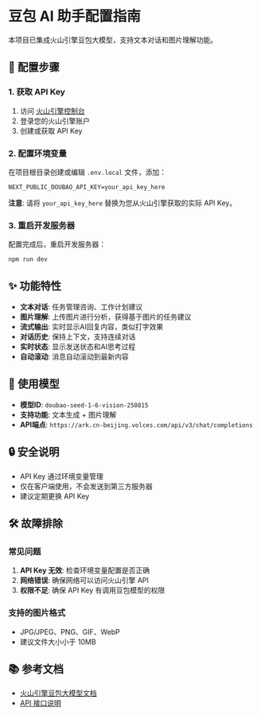 # 豆包 AI 助手配置指南

本项目已集成火山引擎豆包大模型，支持文本对话和图片理解功能。

## 🔑 配置步骤

### 1. 获取 API Key

1. 访问 [火山引擎控制台](https://console.volcengine.com/ark/region:ark+cn-beijing/apiKey)
2. 登录您的火山引擎账户
3. 创建或获取 API Key

### 2. 配置环境变量

在项目根目录创建或编辑 `.env.local` 文件，添加：

```env
NEXT_PUBLIC_DOUBAO_API_KEY=your_api_key_here
```

**注意**: 请将 `your_api_key_here` 替换为您从火山引擎获取的实际 API Key。

### 3. 重启开发服务器

配置完成后，重启开发服务器：

```bash
npm run dev
```

## ✨ 功能特性

- **文本对话**: 任务管理咨询、工作计划建议
- **图片理解**: 上传图片进行分析，获得基于图片的任务建议
- **流式输出**: 实时显示AI回复内容，类似打字效果
- **对话历史**: 保持上下文，支持连续对话
- **实时状态**: 显示发送状态和AI思考过程
- **自动滚动**: 消息自动滚动到最新内容

## 🎯 使用模型

- **模型ID**: `doubao-seed-1-6-vision-250815`
- **支持功能**: 文本生成 + 图片理解
- **API端点**: `https://ark.cn-beijing.volces.com/api/v3/chat/completions`

## 🔒 安全说明

- API Key 通过环境变量管理
- 仅在客户端使用，不会发送到第三方服务器
- 建议定期更换 API Key

## 🛠️ 故障排除

### 常见问题

1. **API Key 无效**: 检查环境变量配置是否正确
2. **网络错误**: 确保网络可以访问火山引擎 API
3. **权限不足**: 确保 API Key 有调用豆包模型的权限

### 支持的图片格式

- JPG/JPEG、PNG、GIF、WebP
- 建议文件大小小于 10MB

## 📚 参考文档

- [火山引擎豆包大模型文档](https://www.volcengine.com/docs/82379/1399008)
- [API 接口说明](https://www.volcengine.com/docs/82379/1399008#1008bfdb)

